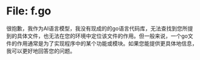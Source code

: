 # File: f.go

很抱歉，我作为AI语言模型，我没有现成的的go语言代码库，无法查找到您所提到的具体文件，也无法在您的环境中定位该文件的作用。但一般来说，一个go文件的作用通常是为了实现程序中的某个功能或模块。如果您能提供更具体地信息，我可以更好地回答您的问题。

